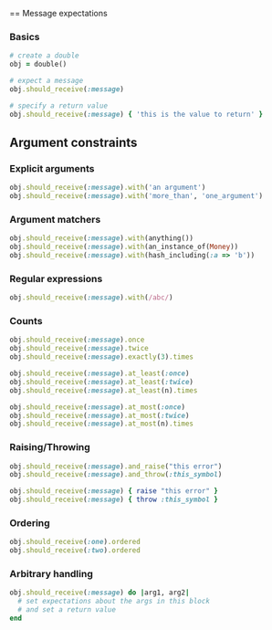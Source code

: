 == Message expectations

### Basics

```ruby
# create a double
obj = double()

# expect a message
obj.should_receive(:message)

# specify a return value
obj.should_receive(:message) { 'this is the value to return' }
```

## Argument constraints

### Explicit arguments

```ruby
obj.should_receive(:message).with('an argument')
obj.should_receive(:message).with('more_than', 'one_argument')
```

### Argument matchers

```ruby
obj.should_receive(:message).with(anything())
obj.should_receive(:message).with(an_instance_of(Money))
obj.should_receive(:message).with(hash_including(:a => 'b'))
```

### Regular expressions

```ruby
obj.should_receive(:message).with(/abc/)
```

### Counts

```ruby
obj.should_receive(:message).once
obj.should_receive(:message).twice
obj.should_receive(:message).exactly(3).times

obj.should_receive(:message).at_least(:once)
obj.should_receive(:message).at_least(:twice)
obj.should_receive(:message).at_least(n).times

obj.should_receive(:message).at_most(:once)
obj.should_receive(:message).at_most(:twice)
obj.should_receive(:message).at_most(n).times
```

### Raising/Throwing

```ruby
obj.should_receive(:message).and_raise("this error")
obj.should_receive(:message).and_throw(:this_symbol)

obj.should_receive(:message) { raise "this error" }
obj.should_receive(:message) { throw :this_symbol }
```

### Ordering

```ruby
obj.should_receive(:one).ordered
obj.should_receive(:two).ordered
```

### Arbitrary handling

```ruby
obj.should_receive(:message) do |arg1, arg2|
  # set expectations about the args in this block
  # and set a return value
end
```
